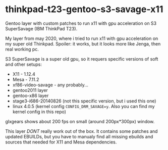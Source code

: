# thinkpad-t23-gentoo-s3-savage-x11
Gentoo layer with custom patches to run x11 with gpu acceleration on S3 SuperSavage (IBM ThinkPad T23).

My layer from may 2020, where i tried to run x11 with gpu acceleration on my super old Thinkpad. Spoiler: it works, but it looks more like Jenga, then real working pc.

S3 SuperSavage is a super old gpu, so it requers specific versions of soft and other setups:
- X11 - 1.12.4
- Mesa - 7.11.2
- xf86-video-savage - any probably...
- gentoo2011 layer
- gentoo-x86 layer
- stage3-i686-20140826 (not this specific version, but i used this one)
- linux 4.0.5 (kernel config `CONFIG_DRM_SAVAGE=y`. Also you can find my kernel config in this repo)

glxgears shows about 200 fps on small (around 200px\*300px) window.

This layer *DONT* really work out of the box. It contains some patches and updated EBUILDs, but you have to manualy find all missing ebuilds and sources that needed for X11 and Mesa dependencies.
